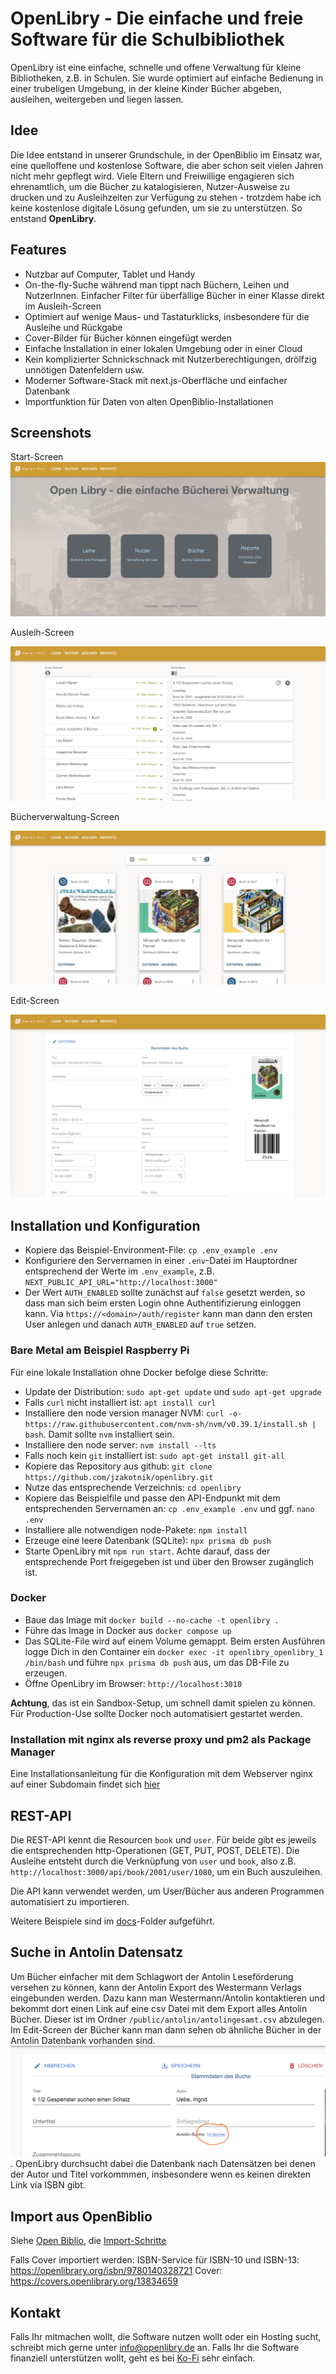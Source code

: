 # OpenLibry - Die einfache und freie Software für die Schulbibliothek

OpenLibry ist eine einfache, schnelle und offene Verwaltung für kleine Bibliotheken, z.B. in Schulen. Sie wurde optimiert auf einfache Bedienung in einer trubeligen Umgebung, in der kleine Kinder Bücher abgeben, ausleihen, weitergeben und liegen lassen.

## Idee
Die Idee entstand in unserer Grundschule, in der OpenBiblio im Einsatz war, eine quelloffene und kostenlose Software, die aber schon seit vielen Jahren nicht mehr gepflegt wird. Viele Eltern und Freiwillige engagieren sich ehrenamtlich, um die Bücher zu katalogisieren, Nutzer-Ausweise zu drucken und zu Ausleihzeiten zur Verfügung zu stehen - trotzdem habe ich keine kostenlose digitale Lösung gefunden, um sie zu unterstützen. So entstand **OpenLibry**.

## Features

- Nutzbar auf Computer, Tablet und Handy
- On-the-fly-Suche während man tippt nach Büchern, Leihen und NutzerInnen. Einfacher Filter für überfällige Bücher in einer Klasse direkt im Ausleih-Screen
- Optimiert auf wenige Maus- und Tastaturklicks, insbesondere für die Ausleihe und Rückgabe
- Cover-Bilder für Bücher können eingefügt werden
- Einfache Installation in einer lokalen Umgebung oder in einer Cloud
- Kein komplizierter Schnickschnack mit Nutzerberechtigungen, drölfzig unnötigen Datenfeldern usw.
- Moderner Software-Stack mit next.js-Oberfläche und einfacher Datenbank
- Importfunktion für Daten von alten OpenBiblio-Installationen

## Screenshots

Start-Screen
![Überblick Screenshot](./doc/titel1.jpg)

Ausleih-Screen

![Leihe Screenshot](./doc/screen1.jpg)

Bücherverwaltung-Screen

![Bücher Liste Screenshot](./doc/buch1.jpg)

Edit-Screen

![Bücher Edit Screenshot](./doc/buchedit1.jpg)


## Installation und Konfiguration

- Kopiere das Beispiel-Environment-File: `cp .env_example .env`
- Konfiguriere den Servernamen in einer `.env`-Datei im Hauptordner entsprechend der Werte im `.env_example`, z.B. `NEXT_PUBLIC_API_URL="http://localhost:3000"
`
- Der Wert `AUTH_ENABLED` sollte zunächst auf `false` gesetzt werden, so dass man sich beim ersten Login ohne Authentifizierung einloggen kann. Via `https://<domain>/auth/register` kann man dann den ersten User anlegen und danach `AUTH_ENABLED` auf `true` setzen.

### Bare Metal am Beispiel Raspberry Pi

Für eine lokale Installation ohne Docker befolge diese Schritte:

- Update der Distribution: `sudo apt-get update` und `sudo apt-get upgrade`
- Falls `curl` nicht installiert ist: `apt install curl`
- Installiere den node version manager NVM: `curl -o- https://raw.githubusercontent.com/nvm-sh/nvm/v0.39.1/install.sh | bash`. Damit sollte `nvm` installiert sein.
 - Installiere den node server: `nvm install --lts`
 - Falls noch kein `git` installiert ist: `sudo apt-get install git-all` 
 - Kopiere das Repository aus github: `git clone https://github.com/jzakotnik/openlibry.git`
 - Nutze das entsprechende Verzeichnis: `cd openlibry`
 - Kopiere das Beispielfile und passe den API-Endpunkt mit dem entsprechenden Servernamen an: `cp .env_example .env` und ggf. `nano .env`
- Installiere alle notwendigen node-Pakete: `npm install`
- Erzeuge eine leere Datenbank (SQLite): `npx prisma db push`
- Starte OpenLibry mit `npm run start`. Achte darauf, dass der entsprechende Port freigegeben ist und über den Browser zugänglich ist.

### Docker

- Baue das Image mit `docker build --no-cache -t openlibry .`
- Führe das Image in Docker aus `docker compose up`
- Das SQLite-File wird auf einem Volume gemappt. Beim ersten Ausführen logge Dich in den Container ein `docker exec -it openlibry_openlibry_1 /bin/bash` und führe `npx prisma db push` aus, um das DB-File zu erzeugen.
- Öffne OpenLibry im Browser: `http://localhost:3010`

**Achtung**, das ist ein Sandbox-Setup, um schnell damit spielen zu können. Für Production-Use sollte Docker noch automatisiert gestartet werden.

### Installation mit nginx als reverse proxy und pm2 als Package Manager

Eine Installationsanleitung für die Konfiguration mit dem Webserver nginx auf einer Subdomain findet sich [hier](./doc/WebServerInstall.md)

## REST-API

Die REST-API kennt die Resourcen `book` und `user`. Für beide gibt es jeweils die entsprechenden http-Operationen (GET, PUT, POST, DELETE). Die Ausleihe entsteht durch die Verknüpfung von `user` und `book`, also z.B. `http://localhost:3000/api/book/2001/user/1080`, um ein Buch auszuleihen.

Die API kann verwendet werden, um User/Bücher aus anderen Programmen automatisiert zu importieren.

Weitere Beispiele sind im [docs](./doc/sampleAPIRequests/)-Folder aufgeführt.


## Suche in Antolin Datensatz

Um Bücher einfacher mit dem Schlagwort der Antolin Leseförderung versehen zu können, kann der Antolin Export des Westermann Verlags eingebunden werden. Dazu kann man Westermann/Antolin kontaktieren und bekommt dort einen Link auf eine csv Datei mit dem Export alles Antolin Bücher. Dieser ist im Ordner `/public/antolin/antolingesamt.csv` abzulegen.
Im Edit-Screen der Bücher kann man dann sehen ob ähnliche Bücher in der Antolin Datenbank vorhanden sind.
![Antolin Screenshot](./doc/antolin.png). OpenLibry durchsucht dabei die Datenbank nach Datensätzen bei denen der Autor und Titel vorkommmen, insbesondere wenn es keinen direkten Link via ISBN gibt. 


## Import aus OpenBiblio

Siehe [Open Biblio](https://openbiblio.de/), die [Import-Schritte](./doc/OpenBiblioImport.md)

Falls Cover importiert werden:
ISBN-Service für ISBN-10 und ISBN-13: 
https://openlibrary.org/isbn/9780140328721
Cover: 
https://covers.openlibrary.org/13834659



## Kontakt

Falls Ihr mitmachen wollt, die Software nutzen wollt oder ein Hosting sucht, schreibt mich gerne unter [info@openlibry.de](info@openlibry.de) an. Falls Ihr die Software finanziell unterstützen wollt, geht es bei [Ko-Fi](https://ko-fi.com/jzakotnik) sehr einfach.

